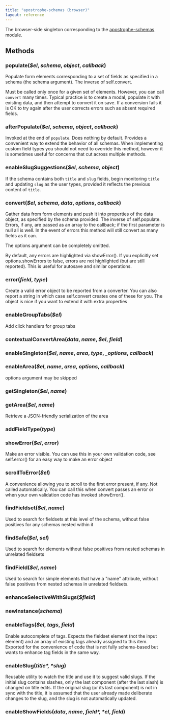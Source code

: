 ```yaml
---
title: "apostrophe-schemas (browser)"
layout: reference
---
```

The browser-side singleton corresponding to the [apostrophe-schemas](index.html) module.


## Methods
### populate(*$el*, *schema*, *object*, *callback*)
Populate form elements corresponding to a set of fields as
specified in a schema (the schema argument). The inverse of
self.convert.

Must be called only once for a given set of elements. However,
you can call `convert` many times. Typical practice is to
create a modal, populate it with existing data, and then
attempt to convert it on save. If a conversion fails it is
OK to try again after the user corrects errors such as
absent required fields.
### afterPopulate(*$el*, *schema*, *object*, *callback*)
Invoked at the end of `populate`. Does nothing by default.
Provides a convenient way to extend the behavior of all
schemas. When implementing custom field types you should
not need to override this method, however it is sometimes useful for
concerns that cut across multiple methods.
### enableSlugSuggestions(*$el*, *schema*, *object*)
If the schema contains both `title` and `slug` fields, begin
monitoring `title` and updating `slug` as the user types,
provided it reflects the previous content of `title`.
### convert(*$el*, *schema*, *data*, *options*, *callback*)
Gather data from form elements and push it into properties of the data
object, as specified by the schema provided. The inverse of
self.populate. Errors, if any, are passed as an array to
the callback; if the first parameter is null all is well. In the
event of errors this method will still convert as many fields
as it can.

The options argument can be completely omitted.

By default, any errors are highlighted via showError().
If you explicitly set options.showErrors to false, errors are
not highlighted (but are still reported). This is useful
for autosave and similar operations.
### error(*field*, *type*)
Create a valid error object to be reported from a converter.
You can also report a string in which case self.convert creates
one of these for you. The object is nice if you want to extend it
with extra properties
### enableGroupTabs(*$el*)
Add click handlers for group tabs
### contextualConvertArea(*data*, *name*, *$el*, *field*)

### enableSingleton(*$el*, *name*, *area*, *type*, *_options*, *callback*)

### enableArea(*$el*, *name*, *area*, *options*, *callback*)
options argument may be skipped
### getSingleton(*$el*, *name*)

### getArea(*$el*, *name*)
Retrieve a JSON-friendly serialization of the area
### addFieldType(*type*)

### showError(*$el*, *error*)
Make an error visible. You can use this in your own validation
code, see self.error() for an easy way to make an error object
### scrollToError(*$el*)
A convenience allowing you to scroll to the first error present,
if any. Not called automatically. You can call this when
convert passes an error or when your own validation code
has invoked showError().
### findFieldset(*$el*, *name*)
Used to search for fieldsets at this level of the schema,
without false positives for any schemas nested within it
### findSafe(*$el*, *sel*)
Used to search for elements without false positives from nested
schemas in unrelated fieldsets
### findField(*$el*, *name*)
Used to search for simple elements that have a
"name" attribute, without false positives from nested
schemas in unrelated fieldsets.
### enhanceSelectiveWithSlugs(*$field*)

### newInstance(*schema*)

### enableTags(*$el*, *tags*, *field*)
Enable autocomplete of tags. Expects the fieldset element
(not the input element) and an array of existing tags already
assigned to this item. Exported for the convenience of
code that is not fully schema-based but wants to enhance
tag fields in the same way.
### enableSlug(*$title*, *$slug*)
Reusable utility to watch the title and use it to
suggest valid slugs.
If the initial slug contains slashes, only the last component
(after the last slash) is changed on title edits.
If the original slug (or its last component) is not in sync with the
title, it is assumed that the user already made deliberate changes to
the slug, and the slug is not automatically updated.
### enableShowFields(*data*, *name*, *$field*, *$el*, *field*)

